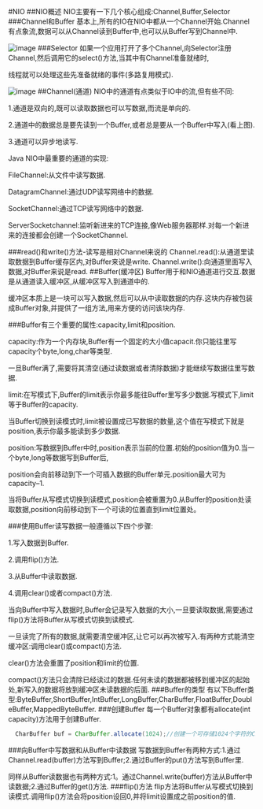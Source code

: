 #NIO
##NIO概述
NIO主要有一下几个核心组成:Channel,Buffer,Selector
###Channel和Buffer
基本上,所有的IO在NIO中都从一个Channel开始.Channel有点象流,数据可以从Channel读到Buffer中,也可以从Buffer写到Channel中.

![image](https://github.com/zhangff01/Java-Summary/blob/master/Java-NIO/Channel%26Buffer.png)
###Selector
如果一个应用打开了多个Channel,向Selector注册Channel,然后调用它的select()方法,当其中有Channel准备就绪时,

线程就可以处理这些先准备就绪的事件(多路复用模式).

![image](https://github.com/zhangff01/Java-Summary/blob/master/Java-NIO/Selector%26Channel.png)
##Channel(通道)
NIO中的通道有点类似于IO中的流,但有些不同:

1.通道是双向的,既可以读取数据也可以写数据,而流是单向的.

2.通道中的数据总是要先读到一个Buffer,或者总是要从一个Buffer中写入(看上图).

3.通道可以异步地读写.

Java NIO中最重要的通道的实现:

FileChannel:从文件中读写数据.

DatagramChannel:通过UDP读写网络中的数据.

SocketChannel:通过TCP读写网络中的数据.

ServerSocketchannel:监听新进来的TCP连接,像Web服务器那样.对每一个新进来的连接都会创建一个SocketChannel.

###read()和write()方法-读写是相对Channel来说的
Channel.read():从通道里读取数据到Buffer缓存区内,对Buffer来说是write.
Channel.write():向通道里面写入数据,对Buffer来说是read.
##Buffer(缓冲区)
Buffer用于和NIO通道进行交互.数据是从通道读入缓冲区,从缓冲区写入到通道中的.

缓冲区本质上是一块可以写入数据,然后可以从中读取数据的内存.这块内存被包装成Buffer对象,并提供了一组方法,用来方便的访问该块内存.

###Buffer有三个重要的属性:capacity,limit和position.

capacity:作为一个内存块,Buffer有一个固定的大小值capacit.你只能往里写capacity个byte,long,char等类型.

一旦Buffer满了,需要将其清空(通过读数据或者清除数据)才能继续写数据往里写数据.

limit:在写模式下,Buffer的limit表示你最多能往Buffer里写多少数据.写模式下,limit等于Buffer的capacity.

当Buffer切换到读模式时,limit被设置成已写数据的数量,这个值在写模式下就是position,表示你最多能读到多少数据.

position:写数据到Buffer中时,position表示当前的位置.初始的position值为0.当一个byte,long等数据写到Buffer后,

position会向前移动到下一个可插入数据的Buffer单元.position最大可为capacity–1.

当将Buffer从写模式切换到读模式,position会被重置为0.从Buffer的position处读取数据,position向前移动到下一个可读的位置直到limit位置处。

###使用Buffer读写数据一般遵循以下四个步骤:

1.写入数据到Buffer.

2.调用flip()方法.

3.从Buffer中读取数据.

4.调用clear()或者compact()方法.

当向Buffer中写入数据时,Buffer会记录写入数据的大小,一旦要读取数据,需要通过flip()方法将Buffer从写模式切换到读模式.

一旦读完了所有的数据,就需要清空缓冲区,让它可以再次被写入.有两种方式能清空缓冲区:调用clear()或compact()方法.

clear()方法会重置了position和limit的位置.

compact()方法只会清除已经读过的数据.任何未读的数据都被移到缓冲区的起始处,新写入的数据将放到缓冲区未读数据的后面.
###Buffer的类型
有以下Buffer类型:ByteBuffer,ShortBuffer,IntBuffer,LongBuffer,CharBuffer,FloatBuffer,DoubleBuffer,MappedByteBuffer.
###创建Buffer
每一个Buffer对象都有allocate(int capacity)方法用于创建Buffer.
```java
  CharBuffer buf = CharBuffer.allocate(1024);//创建一个可存储1024个字符的CharBuffer
```
###向Buffer中写数据和从Buffer中读数据
写数据到Buffer有两种方式:1.通过Channel.read(buffer)方法写到Buffer;2.通过Buffer的put()方法写到Buffer里.

同样从Buffer读数据也有两种方式:1。通过Channel.write(buffer)方法从Buffer中读数据;2.通过Buffer的get()方法.
###flip()方法
flip方法将Buffer从写模式切换到读模式.调用flip()方法会将position设回0,并将limit设置成之前position的值.
